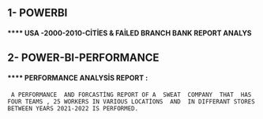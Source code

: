 ## 1- POWERBI  
#### **** USA -2000-2010-CİTİES & FAİLED BRANCH BANK REPORT ANALYS
     



## 2- POWER-BI-PERFORMANCE  
#### **** PERFORMANCE ANALYSİS  REPORT :
     A PERFORMANCE  AND FORCASTİNG REPORT OF A  SWEAT  COMPANY  THAT  HAS FOUR TEAMS , 25 WORKERS IN VARIOUS LOCATİONS  AND  IN DIFFERANT STORES BETWEEN YEARS 2021-2022 IS PERFORMED.
  
  

  
  
  
